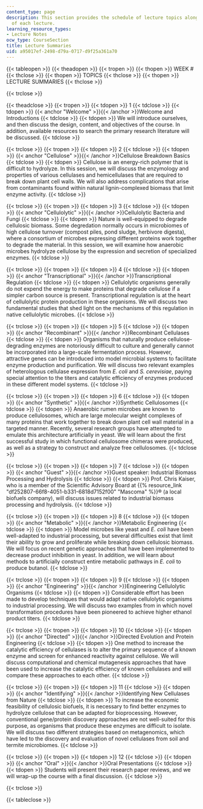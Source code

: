 ```yaml
---
content_type: page
description: This section provides the schedule of lecture topics along with summaries
  of each lecture.
learning_resource_types:
- Lecture Notes
ocw_type: CourseSection
title: Lecture Summaries
uid: a95017ef-2498-d79a-0717-d9f25a361a70
---
```


{{< tableopen >}}
{{< theadopen >}}
{{< tropen >}}
{{< thopen >}}
WEEK #
{{< thclose >}}
{{< thopen >}}
TOPICS
{{< thclose >}}
{{< thopen >}}
LECTURE SUMMARIES
{{< thclose >}}

{{< trclose >}}

{{< theadclose >}}
{{< tropen >}}
{{< tdopen >}}
1
{{< tdclose >}}
{{< tdopen >}}
{{< anchor "Welcome" >}}{{< /anchor >}}Welcome and Introductions
{{< tdclose >}}
{{< tdopen >}}
We will introduce ourselves, and then discuss the design, content, and objectives of the course. In addition, available resources to search the primary research literature will be discussed.
{{< tdclose >}}

{{< trclose >}}
{{< tropen >}}
{{< tdopen >}}
2
{{< tdclose >}}
{{< tdopen >}}
{{< anchor "Cellulose" >}}{{< /anchor >}}Cellulose Breakdown Basics
{{< tdclose >}}
{{< tdopen >}}
Cellulose is an energy-rich polymer that is difficult to hydrolyze. In this session, we will discuss the enzymology and properties of various cellulases and hemicellulases that are required to break down plant cell walls. We will also address complications that arise from contaminants found within natural lignin-complexed biomass that limit enzyme activity.
{{< tdclose >}}

{{< trclose >}}
{{< tropen >}}
{{< tdopen >}}
3
{{< tdclose >}}
{{< tdopen >}}
{{< anchor "Cellulolytic" >}}{{< /anchor >}}Cellulolytic Bacteria and Fungi
{{< tdclose >}}
{{< tdopen >}}
Nature is well-equipped to degrade cellulosic biomass. Some degredation normally occurs in microbiomes of high cellulose turnover (compost piles, pond sludge, herbivore digesta), where a consortium of microbes expressing different proteins work together to degrade the material. In this session, we will examine how anaerobic microbes hydrolyze cellulose by the expression and secretion of specialized enzymes.
{{< tdclose >}}

{{< trclose >}}
{{< tropen >}}
{{< tdopen >}}
4
{{< tdclose >}}
{{< tdopen >}}
{{< anchor "Transcriptional" >}}{{< /anchor >}}Transcriptional Regulation
{{< tdclose >}}
{{< tdopen >}}
Cellulolytic organisms generally do not expend the energy to make proteins that degrade cellulose if a simpler carbon source is present. Transcriptional regulation is at the heart of cellulolytic protein production in these organisms. We will discuss two fundamental studies that shed light on the mechanisms of this regulation in native cellulolytic microbes.
{{< tdclose >}}

{{< trclose >}}
{{< tropen >}}
{{< tdopen >}}
5
{{< tdclose >}}
{{< tdopen >}}
{{< anchor "Recombinant" >}}{{< /anchor >}}Recombinant Cellulases
{{< tdclose >}}
{{< tdopen >}}
Organisms that naturally produce cellulose-degrading enzymes are notoriously difficult to culture and generally cannot be incorporated into a large-scale fermentation process. However, attractive genes can be introduced into model microbial systems to facilitate enzyme production and purification. We will discuss two relevant examples of heterologous cellulase expression from _E. coli_ and _S. cerevisiae_, paying special attention to the titers and catalytic efficiency of enzymes produced in these different model systems.
{{< tdclose >}}

{{< trclose >}}
{{< tropen >}}
{{< tdopen >}}
6
{{< tdclose >}}
{{< tdopen >}}
{{< anchor "Synthetic" >}}{{< /anchor >}}Synthetic Cellulosomes
{{< tdclose >}}
{{< tdopen >}}
Anaerobic rumen microbes are known to produce cellulosomes, which are large molecular weight complexes of many proteins that work together to break down plant cell wall material in a targeted manner. Recently, several research groups have attempted to emulate this architecture artificially in yeast. We will learn about the first successful study in which functional cellulosome chimeras were produced, as well as a strategy to construct and analyze free cellulosomes.
{{< tdclose >}}

{{< trclose >}}
{{< tropen >}}
{{< tdopen >}}
7
{{< tdclose >}}
{{< tdopen >}}
{{< anchor "Guest" >}}{{< /anchor >}}Guest speaker: Industrial Biomass Processing and Hydrolysis
{{< tdclose >}}
{{< tdopen >}}
Prof. Chris Kaiser, who is a member of the Scientific Advisory Board at {{% resource_link "df252807-66f8-4051-b331-6818d7152f00" "Mascoma" %}}® (a local biofuels company), will discuss issues related to industrial biomass processing and hydrolysis.
{{< tdclose >}}

{{< trclose >}}
{{< tropen >}}
{{< tdopen >}}
8
{{< tdclose >}}
{{< tdopen >}}
{{< anchor "Metabolic" >}}{{< /anchor >}}Metabolic Engineering
{{< tdclose >}}
{{< tdopen >}}
Model microbes like yeast and _E. coli_ have been well-adapted to industrial processing, but several difficulties exist that limit their ability to grow and proliferate while breaking down cellulosic biomass. We will focus on recent genetic approaches that have been implemented to decrease product inhibition in yeast. In addition, we will learn about methods to artificially construct entire metabolic pathways in _E. coli_ to produce butanol.
{{< tdclose >}}

{{< trclose >}}
{{< tropen >}}
{{< tdopen >}}
9
{{< tdclose >}}
{{< tdopen >}}
{{< anchor "Engineering" >}}{{< /anchor >}}Engineering Cellulolytic Organisms
{{< tdclose >}}
{{< tdopen >}}
Considerable effort has been made to develop techniques that would adapt native cellulolytic organisms to industrial processing. We will discuss two examples from in which novel transformation procedures have been pioneered to achieve higher ethanol product titers.
{{< tdclose >}}

{{< trclose >}}
{{< tropen >}}
{{< tdopen >}}
10
{{< tdclose >}}
{{< tdopen >}}
{{< anchor "Directed" >}}{{< /anchor >}}Directed Evolution and Protein Engineering
{{< tdclose >}}
{{< tdopen >}}
One method to increase the catalytic efficiency of cellulases is to alter the primary sequence of a known enzyme and screen for enhanced reactivity against cellulose. We will discuss computational and chemical mutagenesis approaches that have been used to increase the catalytic efficiency of known cellulases and will compare these approaches to each other.
{{< tdclose >}}

{{< trclose >}}
{{< tropen >}}
{{< tdopen >}}
11
{{< tdclose >}}
{{< tdopen >}}
{{< anchor "Identifying" >}}{{< /anchor >}}Identifying New Cellulases from Nature
{{< tdclose >}}
{{< tdopen >}}
To increase the economic feasibility of cellulosic biofuels, it is necessary to find better enzymes to hydrolyze cellulose that can be adapted for bioprocessing. However, conventional gene/protein discovery approaches are not well-suited for this purpose, as organisms that produce these enzymes are difficult to isolate. We will discuss two different strategies based on metagenomics, which have led to the discovery and evaluation of novel cellulases from soil and termite microbiomes.
{{< tdclose >}}

{{< trclose >}}
{{< tropen >}}
{{< tdopen >}}
12
{{< tdclose >}}
{{< tdopen >}}
{{< anchor "Oral" >}}{{< /anchor >}}Oral Presentations
{{< tdclose >}}
{{< tdopen >}}
Students will present their research paper reviews, and we will wrap-up the course with a final discussion.
{{< tdclose >}}

{{< trclose >}}

{{< tableclose >}}